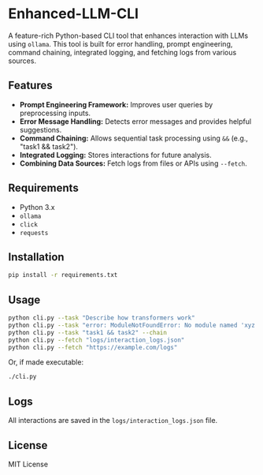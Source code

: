 # Enhanced-LLM-CLI

A feature-rich Python-based CLI tool that enhances interaction with LLMs using `ollama`. This tool is built for error handling, prompt engineering, command chaining, integrated logging, and fetching logs from various sources.

## Features
- **Prompt Engineering Framework:** Improves user queries by preprocessing inputs.
- **Error Message Handling:** Detects error messages and provides helpful suggestions.
- **Command Chaining:** Allows sequential task processing using `&&` (e.g., "task1 && task2").
- **Integrated Logging:** Stores interactions for future analysis.
- **Combining Data Sources:** Fetch logs from files or APIs using `--fetch`.

## Requirements
- Python 3.x
- `ollama`
- `click`
- `requests`

## Installation
```bash
pip install -r requirements.txt
```

## Usage
```bash
python cli.py --task "Describe how transformers work"  
python cli.py --task "error: ModuleNotFoundError: No module named 'xyz'"  
python cli.py --task "task1 && task2" --chain
python cli.py --fetch "logs/interaction_logs.json"
python cli.py --fetch "https://example.com/logs"
```

Or, if made executable:
```bash
./cli.py
```

## Logs
All interactions are saved in the `logs/interaction_logs.json` file.

## License
MIT License